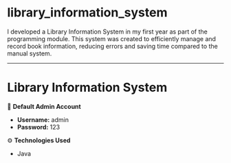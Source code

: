 # library_information_system
I developed a Library Information System in my first year as part of the programming module. This system was created to efficiently manage and record book information, reducing errors and saving time compared to the manual system.

---

# Library Information System

🔑 **Default Admin Account**  

- **Username:** admin
- **Password:** 123

⚙️ **Technologies Used**  
- Java
